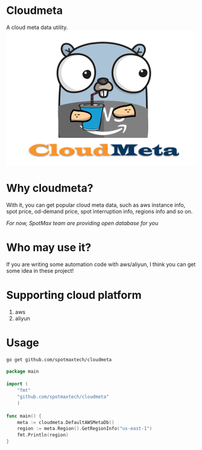 # Cloudmeta
A cloud meta data utility.
![](assets/cloudmeta_logo.png?width=200)

# Why cloudmeta?
With it, you can get popular cloud meta data, such as aws instance info,
spot price, od-demand price, spot interruption info, regions info and so on.

*For now, SpotMax team are providing open database for you*

# Who may use it?
If you are writing some automation code with aws/aliyun, I think you can get some idea in these project!

# Supporting cloud platform
1. aws
2. aliyun

# Usage 

```bash
go get github.com/spotmaxtech/cloudmeta
```

```go
package main

import (
	"fmt"
	"github.com/spotmaxtech/cloudmeta"
	)

func main() {
	meta := cloudmeta.DefaultAWSMetaDb()
	region := meta.Region().GetRegionInfo("us-east-1")
	fmt.Println(region)
}
```